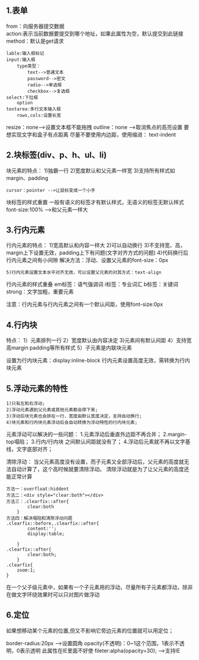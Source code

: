 1.表单
------------------------------------------------
from：向服务器提交数据  
    action:表示当前数据要提交到哪个地址，如果此属性为空，默认提交到此链接
    method：默认是get请求

    lable:输入框标记
    input:输入框  
        type类型：
            text-->普通文本 
            password-->密文
            radio-->单选框
            checkbox-->复选框
    select:下拉框
        option
    textarea:多行文本输入框
        rows,cols:设置长宽

resize：none-->设置文本框不能拖拽
outline：none -->取消焦点的高亮设置
要想实现文字和盒子有点距离 尽量不要使用内边距，使用缩进：
text-indent

2.块标签(div、p、h、ul、li)
---------------------------------------------------
块元素的特点：
    1)独霸一行
    2)宽度默认和父元素一样宽
    3)支持所有样式如margin、padding

    cursor：pointer -->让鼠标变成一个小手

块标签的样式重置
    一般有语义的标签才有默认样式，无语义的标签无默认样式
    font-size:100% -->和父元素一样大

3.行内元素
---------------------------------------------------
行内元素的特点：
    1)宽高默认和内容一样大
    2)可以自动换行
    3)不支持宽、高，margin上下设置无效，padding上下有问题(文字对齐方式的问题)
    4)代码换行后行内元素之间有小间隙
        解决方法：浮动、设置父元素的font-size：0px

    5)行内元素设置文本水平对齐无效，可以设置父元素的对其方式：text-align

行内元素的样式重叠
    em标签：语气强调词
    i标签：专业词汇
    b标签：关键词
    strong：文字加粗，重要元素

注意：行内元素与行内元素之间有一个默认间距，使用font-size:0px


4.行内块
---------------------------------------------------
特点：
	1）元素排列一行
	2）宽度默认由内容决定
	3)元素间有默认间距
	4）支持宽高margin padding等所有样式
	5）子元素是内联块元素

设置为行内块元素：display:inline-block
行内元素设置高度无效，需转换为行内块元素


5.浮动元素的特性
---------------------------------------------------
    1)只有左和右浮动;
    2)浮动元素遇到父元素或其他元素都会停下来;
    3)浮动后块元素也会排在一行，宽度由默认宽度决定，支持自动换行;
    4)块元素和行内块元素浮动后会自动转换为浮动特性的行内块元素;

元素浮动可以解决的一些问题：
    1.元素浮动后垂直外边距不再合并；
    2.margin-top塌陷；
    3.行内/行内块 之间默认间距就没有了；
    4.浮动后元素就不再以文字基线，文字底部对齐；

清除浮动：
    当父元素高度没有设置，而子元素又全部浮动后，父元素的高度就无法自动计算了，这个高时候就要清除浮动。
    清除浮动就是为了让父元素的高度还能正常计算

    方法一：overfloat:hiddent 
    方法二：<div style="clear:both"></div>
    方法三：.clearfix::after{
            clear:both
        }
    方法四：解决塌陷和清除浮动问题
    .clearfix::before,.clearfix::after{
            content:'';
            display:table;
            
        }
    .clearfix::after{
            clear:both;
        }
    .clearfix{
        zoom:1;
    }
    
在一个父子级元素中，如果有一个子元素用的浮动，尽量所有子元素都浮动，除非在做文字环绕效果时可以只对图片做浮动

6.定位
---------------------------------------------------
如果想移动某个元素的位置,但又不影响它旁边元素的位置就可以用定位；
    

border-radius:20px  -->设置圆角
opacity(不透明)：0~1这个范围，1表示不透明，0表示透明
    此属性在IE里面不好使
fileter:alpha(opacity=30);  -->支持IE

